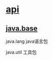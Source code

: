 # [api](https://docs.oracle.com/en/java/javase/20/docs/api/index.html)

## [java.base](https://docs.oracle.com/en/java/javase/20/docs/api/java.base/module-summary.html)

java.lang java语言包

java.util 工具包
